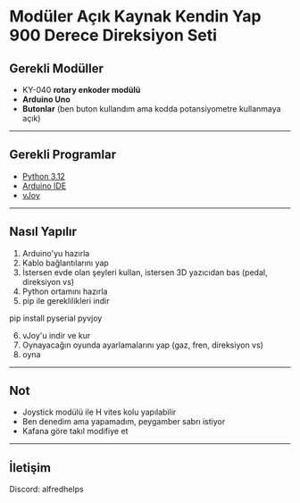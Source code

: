 # Modüler Açık Kaynak Kendin Yap 900 Derece Direksiyon Seti

## Gerekli Modüller

- KY-040 **rotary enkoder modülü**  
- **Arduino Uno**  
- **Butonlar** (ben buton kullandım ama kodda potansiyometre kullanmaya açık)

---

## Gerekli Programlar

- [Python 3.12](https://www.python.org/downloads/release/python-3120/)  
- [Arduino IDE](https://www.arduino.cc/en/software)  
- [vJoy](https://www.vjoy.org/download-for-windows)

---

## Nasıl Yapılır

1. Arduino'yu hazırla  
2. Kablo bağlantılarını yap  
3. İstersen evde olan şeyleri kullan, istersen 3D yazıcıdan bas (pedal, direksiyon vs)  
4. Python ortamını hazırla  
5. pip ile gereklilikleri indir

pip install pyserial pyvjoy

6. vJoy'u indir ve kur  
7. Oynayacağın oyunda ayarlamalarını yap (gaz, fren, direksiyon vs)  
8. oyna

---

## Not

- Joystick modülü ile H vites kolu yapılabilir
- Ben denedim ama yapamadım, peygamber sabrı istiyor
- Kafana göre takıl modifiye et

---

## İletişim

Discord: alfredhelps

